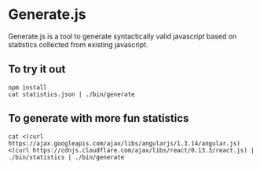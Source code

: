 # Generate.js

Generate.js is a tool to generate syntactically valid javascript based on statistics collected from existing javascript.

## To try it out

```
npm install
cat statistics.json | ./bin/generate
```

## To generate with more fun statistics

```
cat <(curl https://ajax.googleapis.com/ajax/libs/angularjs/1.3.14/angular.js) <(curl https://cdnjs.cloudflare.com/ajax/libs/react/0.13.3/react.js) | ./bin/statistics | ./bin/generate
```
